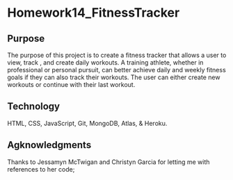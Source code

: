 # Homework14_FitnessTracker

## Purpose
The purpose of this project is to create a fitness tracker that allows a user to view, track , and create daily workouts. A training athlete, whether in professional or personal pursuit, can better achieve daily and weekly fitness goals if they can also track their workouts. The user can either create new workouts or continue with their last workout.

## Technology 
HTML, CSS, JavaScript, Git, MongoDB, Atlas, & Heroku.



## Agknowledgments
Thanks to Jessamyn McTwigan and Christyn Garcia for letting me with references to her code;